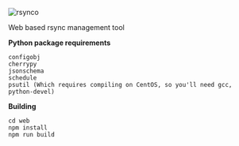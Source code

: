 ![rsynco](https://bytebucket.org/centurix/rsynco/raw/9bd6b2f693cf39b4b50d195612277583a8ae32af/assets/logo/rsynco_600x133.png?token=9c32fec74cecc6749ec1a2f5bee55f02d415e6be)

Web based rsync management tool

**Python package requirements**

```
configobj
cherrypy
jsonschema
schedule
psutil (Which requires compiling on CentOS, so you'll need gcc, python-devel)
```

**Building**

```
cd web
npm install
npm run build
```
